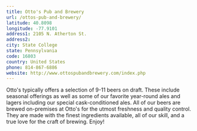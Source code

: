 ```yaml
---
title: Otto's Pub and Brewery
url: /ottos-pub-and-brewery/
latitude: 40.8098
longitude: -77.9101
address1: 2105 N. Atherton St.
address2: 
city: State College
state: Pennsylvania
code: 16803
country: United States
phone: 814-867-6886
website: http://www.ottospubandbrewery.com/index.php
---
```

Otto's typically offers a selection of 9-11 beers on draft. These include seasonal offerings as well as some of our favorite year-round ales and lagers including our special cask-conditioned ales. All of our beers are brewed on-premises at Otto's for the utmost freshness and quality control. They are made with the finest ingredients available, all of our skill, and a true love for the craft of brewing. Enjoy!
